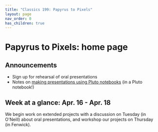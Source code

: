 ```yaml
---
title: "Classics 199: Papyrus to Pixels"
layout: page
nav_order: 0
has_children: true
---
```


# Papyrus to Pixels: home page



## Announcements


- Sign up for rehearsal of oral presentations
- Notes on [making presentations using Pluto notebooks](./julia/presentation.html) (in a Pluto notebook!)


## Week at a glance: Apr. 16 - Apr. 18

We begin work on extended projects with a discussion on Tuesday (in O'Neill) about oral presentations, and workshop our projects on Thursday (in Fenwick).

